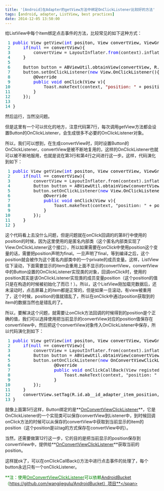 ```yaml
---
title: '[Android]在Adapter的getView方法中绑定OnClickListener比较好的方法'
tags: [android, adapter, ListView, best practices]
date: 2014-12-05 13:50:00
---
```


给ListView中每个item绑定点击事件的方法，比较常见的如下这种方式：

<div class="cnblogs_code">
<pre><span style="color: #008080;"> 1</span> <span style="color: #0000ff;">public</span> View getView(<span style="color: #0000ff;">int</span><span style="color: #000000;"> positon, View convertView, ViewGroup parent){
</span><span style="color: #008080;"> 2</span>     <span style="color: #0000ff;">if</span>(<span style="color: #0000ff;">null</span> ==<span style="color: #000000;"> convertView){
</span><span style="color: #008080;"> 3</span>         convertView = LayoutInflater.<span style="color: #0000ff;">from</span>(context).inflate(R.layout.item, <span style="color: #0000ff;">null</span><span style="color: #000000;">);
</span><span style="color: #008080;"> 4</span> <span style="color: #000000;">    }
</span><span style="color: #008080;"> 5</span> 
<span style="color: #008080;"> 6</span>     Button button =<span style="color: #000000;"> ABViewUtil.obtainView(convertView, R.id.item_btn);
</span><span style="color: #008080;"> 7</span>     button.setOnClickListener(<span style="color: #0000ff;">new</span><span style="color: #000000;"> View.OnClickListener(){
</span><span style="color: #008080;"> 8</span> <span style="color: #000000;">        @Override
</span><span style="color: #008080;"> 9</span>         <span style="color: #0000ff;">public</span> <span style="color: #0000ff;">void</span><span style="color: #000000;"> onClick(View v){
</span><span style="color: #008080;">10</span>             Toast.makeText(context, <span style="color: #800000;">"</span><span style="color: #800000;">position: </span><span style="color: #800000;">"</span> +<span style="color: #000000;"> position, Toast.LENGTH_SHORT).show();
</span><span style="color: #008080;">11</span> <span style="color: #000000;">        }
</span><span style="color: #008080;">12</span> <span style="color: #000000;">    });
</span><span style="color: #008080;">13</span> 
<span style="color: #008080;">14</span> }</pre>
</div>

然后运行，当然没问题。

但是这里有一个可以优化的地方，注意代码第7行，每次调用getView方法都会设置Button的OnClickListener，会生成很多不必要的OnClickListener对象。

所以，我们可以想到，在生成convertView时，同时设置Button的OnClickListener，convertView是被不断地复用的，这样的OnClickListener也就可以被不断地服用，也就是说在第3行和第4行之间进行这一步。这样，代码演化到如下：

<div class="cnblogs_code">
<pre><span style="color: #008080;"> 1</span> <span style="color: #0000ff;">public</span> View getView(<span style="color: #0000ff;">int</span><span style="color: #000000;"> positon, View convertView, ViewGroup parent){
</span><span style="color: #008080;"> 2</span>     <span style="color: #0000ff;">if</span>(<span style="color: #0000ff;">null</span> ==<span style="color: #000000;"> convertView){
</span><span style="color: #008080;"> 3</span>         convertView = LayoutInflater.from(context).inflate(R.layout.item, <span style="color: #0000ff;">null</span><span style="color: #000000;">);
</span><span style="color: #008080;"> 4</span>         Button button =<span style="color: #000000;"> ABViewUtil.obtainView(convertView, R.id.item_btn);
</span><span style="color: #008080;"> 5</span>         button.setOnClickListener(<span style="color: #0000ff;">new</span><span style="color: #000000;"> View.OnClickListener(){
</span><span style="color: #008080;"> 6</span> <span style="color: #000000;">            @Override
</span><span style="color: #008080;"> 7</span>             <span style="color: #0000ff;">public</span> <span style="color: #0000ff;">void</span><span style="color: #000000;"> onClick(View v){
</span><span style="color: #008080;"> 8</span>                 Toast.makeText(context, "position: " +<span style="color: #000000;"> position, Toast.LENGTH_SHORT).show();
</span><span style="color: #008080;"> 9</span> <span style="color: #000000;">            }
</span><span style="color: #008080;">10</span> <span style="color: #000000;">        });
</span><span style="color: #008080;">11</span> <span style="color: #000000;">    }
</span><span style="color: #008080;">12</span> }</pre>
</div>

这个代码看上去没什么问题，但是问题就在onClick回调的的第8行中使用的position的时候，因为这里使用的是匿名内部类（这个匿名内部类实现了View.OnClickListener这个接口），所以如果需要在onClick中使用position这个变量的话，需要把position声明为final。一旦声明了final，等到编译之后，这个position就会被作为这个匿名内部类中的一个private的成员变量。这样，ListView往下滚动，下面需要显示的item会重用上面不显示的convertView，convertView中的Button设置的OnClickListener实现类的对象，回调onClick时，使用的position其实是该OnClickListener实现类的成员变量position（这个position的值只是在构造的时候被初始化了而已！）。所以，这个ListView刚加载完数据后，还未滚动时，点击屏幕上的item都是正常的，但是如果一旦滚动，有view被重用了，这个时候，position的值就错乱了，所以在onClick中通过position获取到的item的数据当然也是错乱的了。

所以，要解决这个问题，就需要让onClick方法回调的时候得到的position是个正确的值，我们可以选择使用把当前显示的convertView对应的position值保存在convertView中，然后把这个convertView对象传入OnClickListener中保存，所以代码演化到如下：

<div class="cnblogs_code">
<pre><span style="color: #008080;"> 1</span> <span style="color: #0000ff;">public</span> View getView(<span style="color: #0000ff;">int</span><span style="color: #000000;"> positon, View convertView, ViewGroup parent){
</span><span style="color: #008080;"> 2</span>     <span style="color: #0000ff;">if</span>(<span style="color: #0000ff;">null</span> ==<span style="color: #000000;"> convertView){
</span><span style="color: #008080;"> 3</span>         convertView = LayoutInflater.from(context).inflate(R.layout.item, <span style="color: #0000ff;">null</span><span style="color: #000000;">);
</span><span style="color: #008080;"> 4</span>         Button button =<span style="color: #000000;"> ABViewUtil.obtainView(convertView, R.id.item_btn);
</span><span style="color: #008080;"> 5</span>         button.setOnClickListener(<span style="color: #0000ff;">new</span><span style="color: #000000;"> OnConvertViewClickListener(convertView, R.id.ab__id_adapter_item_position){
</span><span style="color: #008080;"> 6</span> <span style="color: #000000;">                @Override
</span><span style="color: #008080;"> 7</span>                 <span style="color: #0000ff;">public</span> <span style="color: #0000ff;">void</span> onClickCallBack(View registedView, <span style="color: #0000ff;">int</span><span style="color: #000000;">... positionIds){
</span><span style="color: #008080;"> 8</span>                     Toast.makeText(context, "position: " + positionIds[0<span style="color: #000000;">], Toast.LENGTH_SHORT).show();
</span><span style="color: #008080;"> 9</span> <span style="color: #000000;">                }
</span><span style="color: #008080;">10</span> <span style="color: #000000;">        });
</span><span style="color: #008080;">11</span> <span style="color: #000000;">    }
</span><span style="color: #008080;">12</span> <span style="color: #000000;">    convertView.setTag(R.id.ab__id_adapter_item_position, position);
</span><span style="color: #008080;">13</span> }</pre>
</div>

就像上面第5行这样，Button绑定的是**[OnConvertViewClickListener](https://github.com/wangjiegulu/AndroidBucket/blob/master/src/com/wangjie/androidbucket/adapter/listener/OnConvertViewClickListener.java)**，它是OnClickListener的一个实现类可以保存convertView到Listener中，到时候回调onClick方法的时候可以从保存的convertView中获取到当前显示的item的position（这个position是以tag的方式保存在convertView中的）。

当然，还需要做第12行这一步，它的目的是把当前显示的position保存到convertView中，提供给**[OnConvertViewClickListener](https://github.com/wangjiegulu/AndroidBucket/blob/master/src/com/wangjie/androidbucket/adapter/listener/OnConvertViewClickListener.java)**获取当前的position。

这样就ok了，可以在onClickCallBack()方法中进行点击事件的处理了，每个button永远只有一个onClickListener。

<span style="color: #008000;">**注：使用[<span style="color: #008000;">OnConvertViewClickListener</span>](https://github.com/wangjiegulu/AndroidBucket/blob/master/src/com/wangjie/androidbucket/adapter/listener/OnConvertViewClickListener.java)可以依赖[AndroidBucket](https://github.com/wangjiegulu/AndroidBucket)（https://github.com/wangjiegulu/AndroidBucket）项目**</span>

